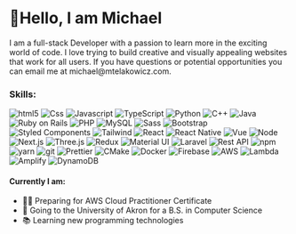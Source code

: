 <h1>👋Hello, I am Michael</h1>

<p>I am a full-stack Developer with a passion to learn more in the exciting world of code. I love trying to build creative and visually appealing websites that work for all users. If you have questions or potential opportunities you can email me at michael@mtelakowicz.com.</p>

<h3>Skills:</h3>
<p>
  <img alt="html5" src="https://img.shields.io/badge/-HTML5-E34F26?style=flat-square&logo=html5&logoColor=white" />
  <img alt="Css" src="https://img.shields.io/badge/-CSS3-264de4?style=flat-square&logo=css3&logoColor=white" />
  <img alt="Javascript" src="https://img.shields.io/badge/-JavaScript-F0DB4F?style=flat-square&logo=javascript&logoColor=white" />
  <img alt="TypeScript" src="https://img.shields.io/badge/-TypeScript-007ACC?style=flat-square&logo=typescript&logoColor=white" />
  <img alt="Python" src="https://img.shields.io/badge/-Python-ffd43b?style=flat-square&logo=python&logoColor=white" />
  <img alt="C++" src="https://img.shields.io/badge/-C++-00599C?style=flat-square&logo=c++&logoColor=white" />
  <img alt="Java" src="https://img.shields.io/badge/-Java-f89820?style=flat-square&logo=coffeescript&logoColor=white" />
  <img alt="Ruby on Rails" src="https://img.shields.io/badge/-Ruby_On_Rails-D30001?style=flat-square&logo=rubyonrails&logoColor=white" />
  <img alt="PHP" src="https://img.shields.io/badge/-PHP-777bb4?style=flat-square&logo=php&logoColor=white" />
  <img alt="MySQL" src="https://img.shields.io/badge/-MySQL-4479A1?style=flat-square&logo=mysql&logoColor=white" />
  <img alt="Sass" src="https://img.shields.io/badge/-SASS-CC6699?style=flat-square&logo=sass&logoColor=white" />
  <img alt="Bootstrap" src="https://img.shields.io/badge/-Bootstrap-7952B3?style=flat-square&logo=bootstrap&logoColor=white" />
  <img alt="Styled Components" src="https://img.shields.io/badge/-Styled_Components-db7092?style=flat-square&logo=styled-components&logoColor=white" />
  <img alt="Tailwind" src="https://img.shields.io/badge/-Tailwind_CSS-06B6D4?style=flat-square&logo=tailwind_css&logoColor=white" />
  <img alt="React" src="https://img.shields.io/badge/-React-61DBFB?style=flat-square&logo=react&logoColor=white" />
  <img alt="React Native" src="https://img.shields.io/badge/-React_Native-61DAFB?style=flat-square&logo=react&logoColor=white" />
  <img alt="Vue" src="https://img.shields.io/badge/-Vue-4fc08d?style=flat-square&logo=vue.js&logoColor=white" />
  <img alt="Node" src="https://img.shields.io/badge/-Nodejs-43853d?style=flat-square&logo=Node.js&logoColor=white" />
  <img alt="Next.js" src="https://img.shields.io/badge/-Next.js-000000?style=flat-square&logo=next.js&logoColor=white" />
  <img alt="Three.js" src="https://img.shields.io/badge/-Three.js-000000?style=flat-square&logo=three.js&logoColor=white" />
  <img alt="Redux" src="https://img.shields.io/badge/-Redux-764ABC?style=flat-square&logo=redux&logoColor=white" />
  <img alt="Material UI" src="https://img.shields.io/badge/-Material_UI-007FFF?style=flat-square&logo=mui&logoColor=white" />
  <img alt="Laravel" src="https://img.shields.io/badge/-Laravel-FF2D20?style=flat-square&logo=laravel&logoColor=white" />
  <img alt="Rest API" src="https://img.shields.io/badge/-Rest_API's-430098?style=flat-square&logo=axios&logoColor=white" />
  <img alt="npm" src="https://img.shields.io/badge/-NPM-CB3837?style=flat-square&logo=npm&logoColor=white" />
  <img alt="yarn" src="https://img.shields.io/badge/-Yarn-288fbc?style=flat-square&logo=yarn&logoColor=white" />
  <img alt="git" src="https://img.shields.io/badge/-Git-F05032?style=flat-square&logo=git&logoColor=white" />
  <img alt="Prettier" src="https://img.shields.io/badge/-Prettier-F7B93E?style=flat-square&logo=prettier&logoColor=white" />
  <img alt="CMake" src="https://img.shields.io/badge/-CMake-064F8C?style=flat-square&logo=cmake&logoColor=white" />
  <img alt="Docker" src="https://img.shields.io/badge/-Docker-2496ED?style=flat-square&logo=docker&logoColor=white" />
  <img alt="Firebase" src="https://img.shields.io/badge/-Firebase-ffa611?style=flat-square&logo=firebase&logoColor=white" />
  <img alt="AWS" src="https://img.shields.io/badge/-AWS-232f3e?style=flat-square&logo=amazonaws&logoColor=white" />
  <img alt="Lambda" src="https://img.shields.io/badge/-Lambda-ff9900?style=flat-square&logo=awslambda&logoColor=white" />
  <img alt="Amplify" src="https://img.shields.io/badge/-Amplify-ff9900?style=flat-square&logo=awsamplify&logoColor=white" />
  <img alt="DynamoDB" src="https://img.shields.io/badge/-DynamoDB-4053d6?style=flat-square&logo=amazondynamodb&logoColor=white" />
</p>

<h4>Currently I am:</h4>
<ul>
  <li>👨‍💻 Preparing for AWS Cloud Practitioner Certificate</li>
  <li>🏫 Going to the University of Akron for a B.S. in Computer Science</li>
  <li>📚 Learning new programming technologies </li>
</ul>
